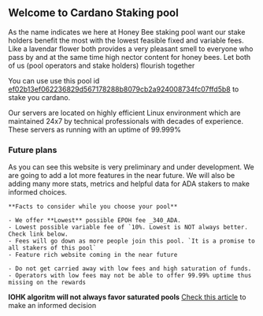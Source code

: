 ## Welcome to Cardano Staking pool

As the name indicates we here at Honey Bee staking pool want our stake holders benefit the most with the lowest feasible fixed and variable fees. Like a lavendar flower both provides a very pleasant smell to everyone who pass by and at the same time high nector content for honey bees. Let both of us (pool operators and stake holders) flourish together

You can use use this pool id [ef02b13ef062236829d567178288b8079cb2a924008734fc07ffd5b8](https://pooltool.io/pool/ef02b13ef062236829d567178288b8079cb2a924008734fc07ffd5b8/blocks) to stake you cardano.

Our servers are located on highly efficient Linux environment which are maintained 24x7 by technical professionals with decades of experience. These servers as running with an uptime of 99.999%

### Future plans

As you can see this website is very preliminary and under development. We are going to add a lot more features in the near future. We will also be adding many more stats,  metrics and helpful data for ADA stakers to make informed choices.

```
**Facts to consider while you choose your pool**

- We offer **Lowest** possible EPOH fee _340_ADA.
- Lowest possible variable fee of `10%. Lowest is NOT always better. Check link below.
- Fees will go down as more people join this pool. `It is a promise to all stakers of this pool`
- Feature rich website coming in the near future

- Do not get carried away with low fees and high saturation of funds. 
- Operators with low fees may not be able to offer 99.99% uptime thus missing on the rewards
```
**IOHK algoritm will not always favor saturated pools** [Check this article](https://www.reddit.com/r/cardano/comments/ejie0c/cardano_staking_what_drives_returns_how_to_pick/)  to make an informed decision

